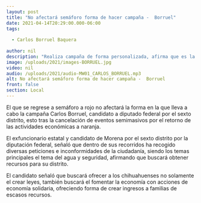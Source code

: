 ```yaml
---
layout: post
title: "No afectará semáforo forma de hacer campaña -  Borruel"
date: 2021-04-14T20:29:00.000-06:00
tags:
  
  - Carlos Borruel Baquera
  
author: nil
description: "Realiza campaña de forma personalizada, afirma que es la mejor manera."
image: /uploads/2021/images-BORRUEL.jpg
video: nil
audio: /uploads/2021/audio-MW01_CARLOS_BORRUEL.mp3
alt: No afectará semáforo forma de hacer campaña -  Borruel
front: false
section: Local
---
```


El que se regrese a semáforo a rojo no afectará la forma en la que lleva a cabo la campaña Carlos Borruel, candidato a diputado federal por el sexto distrito, esto tras la cancelación de eventos semimasivos por el retorno de las actividades económicas a naranja.

El exfuncionario estatal y candidato de Morena por el sexto distrito por la diputación federal, señaló que dentro de sus recorridos ha recogido diversas peticiones e inconformidades de la ciudadanía, siendo los temas principales el tema del agua y seguridad, afirmando que buscará obtener recursos para su distrito.

El candidato señaló que buscará ofrecer a los chihuahuenses no solamente el crear leyes, también buscará el fomentar la economía con acciones de economía solidaria, ofreciendo forma de crear ingresos a familias de escasos recursos.
